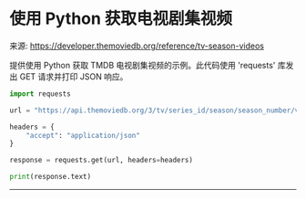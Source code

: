 # 使用 Python 获取电视剧集视频

来源: https://developer.themoviedb.org/reference/tv-season-videos

提供使用 Python 获取 TMDB 电视剧集视频的示例。此代码使用 'requests' 库发出 GET 请求并打印 JSON 响应。

```python
import requests

url = "https://api.themoviedb.org/3/tv/series_id/season/season_number/videos?language=en-US"

headers = {
    "accept": "application/json"
}

response = requests.get(url, headers=headers)

print(response.text)
```

--------------------------------
